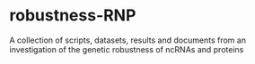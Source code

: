 # robustness-RNP
A collection of scripts, datasets, results and documents from an investigation of the genetic robustness of ncRNAs and proteins


